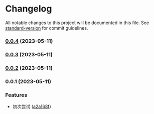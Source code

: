 # Changelog

All notable changes to this project will be documented in this file. See [standard-version](https://github.com/conventional-changelog/standard-version) for commit guidelines.

### [0.0.4](https://github.com/svchord/rem-craft-dev/compare/v0.0.3...v0.0.4) (2023-05-11)

### [0.0.3](https://github.com/svchord/rem-craft-dev/compare/v0.0.2...v0.0.3) (2023-05-11)

### [0.0.2](https://github.com/svchord/rem-craft-dev/compare/v0.0.1...v0.0.2) (2023-05-11)

### 0.0.1 (2023-05-11)


### Features

* 初次尝试 ([a2a168f](https://github.com/svchord/rem-craft-dev/commit/a2a168fb19b829053b70be8c3ac6f55cc8b4f042))

